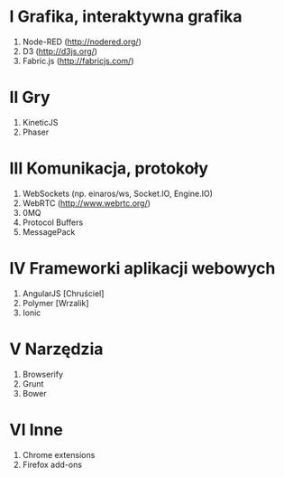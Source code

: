 # I Grafika, interaktywna grafika
1. Node-RED (http://nodered.org/)
2. D3 (http://d3js.org/)
3. Fabric.js (http://fabricjs.com/)


# II Gry
1. KineticJS
2. Phaser


# III Komunikacja, protokoły
1. WebSockets (np. einaros/ws, Socket.IO, Engine.IO)
2. WebRTC (http://www.webrtc.org/)
3. 0MQ
4. Protocol Buffers
5. MessagePack


# IV Frameworki aplikacji webowych
1. AngularJS [Chruściel]
2. Polymer [Wrzalik]
3. Ionic

# V Narzędzia
1. Browserify
2. Grunt
3. Bower

# VI Inne
1. Chrome extensions
2. Firefox add-ons
